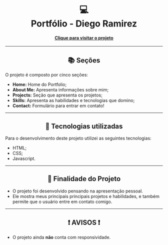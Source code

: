 <h1 align="center">
  💻<br>Portfólio - Diego Ramirez
</h1>

<h4 align="center"><a href="https://digxz.vercel.app/">Clique para visitar o projeto</a></h4>

---

<h2 align="center"> 📚 Seções</h2>

O projeto é composto por cinco seções:

- **Home:** Home do Portfolio;
- **About Me:** Apresenta informações sobre mim;
- **Projects:** Seção que apresenta os projetos;
- **Skills:** Apresenta as habilidades e tecnologias que domino;
- **Contact:** Formulário para entrar em contato!

---

<h2 align="center">💼 Tecnologias utilizadas</h2>

Para o desenvolvimento deste projeto utilizei as seguintes tecnologias:

- HTML;
- CSS;
- Javascript.
  
---

<h2 align="center">📖 Finalidade do Projeto</h2>

- O projeto foi desenvolvido pensando na apresentação pessoal.
- Ele mostra meus principais principais projetos e habilidades, e também permite que o usuário entre em contato comigo.
    
---

<h2 align="center">❗ AVISOS ❗</h2>

- O projeto ainda **não** conta com responsividade.
